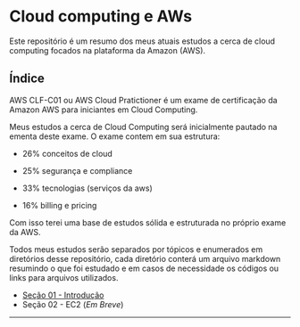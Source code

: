 # Cloud computing e AWs

Este repositório é um resumo dos meus atuais estudos a cerca de cloud computing focados na plataforma da Amazon (AWS).


## Índice

AWS CLF-C01 ou AWS Cloud Pratictioner é um exame de certificação da Amazon AWS para iniciantes em Cloud Computing.

Meus estudos a cerca de Cloud Computing será inicialmente pautado na ementa deste exame. O exame contem em sua estrutura:

- 26% conceitos de cloud

- 25% segurança e compliance

- 33% tecnologias (serviços da aws)
 
- 16% billing e pricing

Com isso terei uma base de estudos sólida e estruturada no próprio exame da AWS.

Todos meus estudos serão separados por tópicos e enumerados em diretórios desse repositório, cada diretório conterá um arquivo markdown resumindo o que foi estudado e em casos de necessidade os códigos ou links para arquivos utilizados.

- [Seção 01 - Introdução]()
- Seção 02 - EC2 (*Em Breve*)
----------------------------------------------------------

